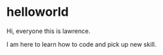 # helloworld  

Hi, everyone this is lawrence. 

I am here to learn how to code and pick up new skill. 
